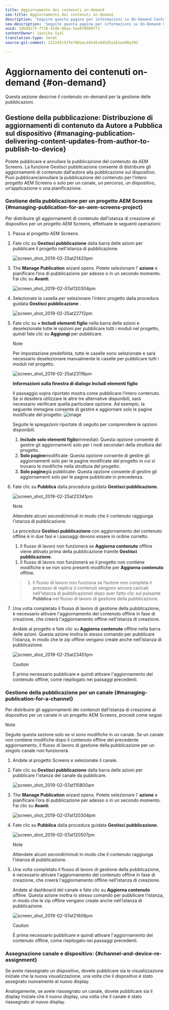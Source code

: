 ```yaml
---
title: Aggiornamento dei contenuti on-demand
seo-title: Aggiornamento dei contenuti on-demand
description: 'Seguite questa pagina per informazioni su On-Demand Content Update.  '
seo-description: 'Seguite questa pagina per informazioni su On-Demand Content Update.  '
uuid: 18b9d175-ff26-42db-86aa-5ea978909f71
contentOwner: Jyotika Syal
translation-type: tm+mt
source-git-commit: 221243c537e708aac44145c8d5d5a181ea80a293

---
```



# Aggiornamento dei contenuti on-demand {#on-demand}

Questa sezione descrive il contenuto on-demand per la gestione delle pubblicazioni.

## Gestione della pubblicazione: Distribuzione di aggiornamenti di contenuto da Autore a Pubblica sul dispositivo {#managing-publication-delivering-content-updates-from-author-to-publish-to-device}

Potete pubblicare e annullare la pubblicazione del contenuto da AEM Screens. La funzione Gestisci pubblicazione consente di distribuire gli aggiornamenti di contenuto dall’autore alla pubblicazione sul dispositivo. Puoi pubblicare/annullare la pubblicazione del contenuto per l’intero progetto AEM Screens o solo per un canale, un percorso, un dispositivo, un’applicazione o una pianificazione.

### Gestione della pubblicazione per un progetto AEM Screens {#managing-publication-for-an-aem-screens-project}

Per distribuire gli aggiornamenti di contenuto dall’istanza di creazione al dispositivo per un progetto AEM Screens, effettuate le seguenti operazioni:

1. Passa al progetto AEM Screens.
1. Fate clic su **Gestisci pubblicazione** dalla barra delle azioni per pubblicare il progetto nell'istanza di pubblicazione.

   ![screen_shot_2019-02-25at21420pm](assets/screen_shot_2019-02-25at21420pm.png)

1. The **Manage Publication** wizard opens. Potete selezionare l’ **azione** e pianificare l’ora di pubblicazione per adesso o in un secondo momento. Fai clic su **Avanti**.

   ![screen_shot_2019-02-07at120304pm](assets/screen_shot_2019-02-07at120304pm.png)

1. Selezionate la casella per selezionare l'intero progetto dalla procedura guidata **Gestisci pubblicazione** .

   ![screen_shot_2019-02-25at22712pm](assets/screen_shot_2019-02-25at22712pm.png)

1. Fate clic su **+ Includi elementi figlio** nella barra delle azioni e deselezionate tutte le opzioni per pubblicare tutti i moduli nel progetto, quindi fate clic su **Aggiungi** per pubblicare.

   >[!NOTE]
   >
   >Per impostazione predefinita, tutte le caselle sono selezionate e sarà necessario deselezionare manualmente le caselle per pubblicare tutti i moduli nel progetto.

   ![screen_shot_2019-02-25at23116pm](assets/screen_shot_2019-02-25at23116pm.png)

   **Informazioni sulla finestra di dialogo Includi elementi figlio**

   Il passaggio sopra riportato mostra come pubblicare l’intero contenuto. Se si desidera utilizzare le altre tre alternative disponibili, sarà necessario verificare quella particolare opzione.
Ad esempio, la seguente immagine consente di gestire e aggiornare solo le pagine modificate del progetto:
   ![image](assets/author-publish-manage.png)

   Seguite le spiegazioni riportate di seguito per comprendere le opzioni disponibili:

   1. **Include solo elementi figlio**immediati:
Questa opzione consente di gestire gli aggiornamenti solo per i nodi secondari della struttura del progetto.
   1. **Solo pagine**modificate:
Questa opzione consente di gestire gli aggiornamenti solo per le pagine modificate del progetto in cui si trovano le modifiche nella struttura del progetto.
   1. **Solo pagine**già pubblicate:
Questa opzione consente di gestire gli aggiornamenti solo per le pagine pubblicate in precedenza.


1. Fate clic su **Pubblica** dalla procedura guidata **Gestisci pubblicazione.**

   ![screen_shot_2019-02-25at23341pm](assets/screen_shot_2019-02-25at23341pm.png)

   >[!NOTE]
   >
   >Attendete alcuni secondi/minuti in modo che il contenuto raggiunga l’istanza di pubblicazione.
   >
   >
   >La procedura **Gestisci pubblicazione** con aggiornamento del contenuto offline è in due fasi e i passaggi devono essere in ordine corretto.
   >
   >
   >
   >    1. Il flusso di lavoro non funzionerà se **Aggiorna contenuto** offline viene attivato prima della pubblicazione tramite **Gestisci pubblicazione**.
      >
      >    
   1. Il flusso di lavoro non funzionerà se il progetto non contiene modifiche e se non sono presenti modifiche per **Aggiorna contenuto** offline.
   >    1. Il flusso di lavoro non funziona se l’autore non completa il processo di replica (i contenuti vengono ancora caricati nell’istanza di pubblicazione) dopo aver fatto clic sul pulsante **Pubblica** nel flusso di lavoro di gestione della pubblicazione.


1. Una volta completato il flusso di lavoro di gestione della pubblicazione, è necessario attivare l'aggiornamento del contenuto offline in fase di creazione, che creerà l'aggiornamento offline nell'istanza di creazione.

   Andate al progetto e fate clic su **Aggiorna contenuto** offline nella barra delle azioni. Questa azione inoltra lo stesso comando per pubblicare l’istanza, in modo che le zip offline vengano create anche nell’istanza di pubblicazione.

   ![screen_shot_2019-02-25at23451pm](assets/screen_shot_2019-02-25at23451pm.png)

   >[!CAUTION]
   >
   >È prima necessario pubblicare e quindi attivare l'aggiornamento del contenuto offline, come riepilogato nei passaggi precedenti.

### Gestione della pubblicazione per un canale {#managing-publication-for-a-channel}

Per distribuire gli aggiornamenti dei contenuti dall’istanza di creazione al dispositivo per un canale in un progetto AEM Screens, procedi come segue:

>[!NOTE]
>
>Seguite questa sezione solo se vi sono modifiche in un canale. Se un canale non contiene modifiche dopo il contenuto offline del precedente aggiornamento, il flusso di lavoro di gestione della pubblicazione per un singolo canale non funzionerà.

1. Andate al progetto Screens e selezionate il canale.
1. Fate clic su **Gestisci pubblicazione** dalla barra delle azioni per pubblicare l'istanza del canale da pubblicare.

   ![screen_shot_2019-02-07at115800am](assets/screen_shot_2019-02-07at115800am.png)

1. The **Manage Publication** wizard opens. Potete selezionare l’ **azione** e pianificare l’ora di pubblicazione per adesso o in un secondo momento. Fai clic su **Avanti**.

   ![screen_shot_2019-02-07at120304pm](assets/screen_shot_2019-02-07at120304pm.png)

1. Fate clic su **Pubblica** dalla procedura guidata **Gestisci pubblicazione.**

   ![screen_shot_2019-02-07at120507pm](assets/screen_shot_2019-02-07at120507pm.png)

   >[!NOTE]
   >
   >Attendete alcuni secondi/minuti in modo che il contenuto raggiunga l’istanza di pubblicazione.

1. Una volta completato il flusso di lavoro di gestione della pubblicazione, è necessario attivare l'aggiornamento del contenuto offline in fase di creazione, che creerà l'aggiornamento offline nell'istanza di creazione.

   Andate al dashboard del canale e fate clic su **Aggiorna contenuto** offline. Questa azione inoltra lo stesso comando per pubblicare l’istanza, in modo che le zip offline vengano create anche nell’istanza di pubblicazione.

   ![screen_shot_2019-02-07at21608pm](assets/screen_shot_2019-02-07at21608pm.png)

   >[!CAUTION]
   >
   >È prima necessario pubblicare e quindi attivare l'aggiornamento del contenuto offline, come riepilogato nei passaggi precedenti.

### Assegnazione canale e dispositivo: {#channel-and-device-re-assignment}

Se avete riassegnato un dispositivo, dovete pubblicare sia la visualizzazione iniziale che la nuova visualizzazione, una volta che il dispositivo è stato assegnato nuovamente al nuovo display.

Analogamente, se avete riassegnato un canale, dovete pubblicare sia il display iniziale che il nuovo display, una volta che il canale è stato riassegnato al nuovo display.